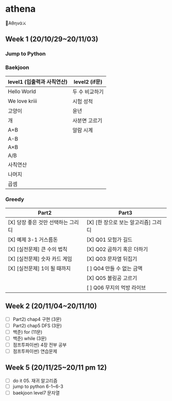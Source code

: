 # athena
🏹Αθηνά⚔

## Week 1 (20/10/29~20/11/03)
### Jump to Python

### Baekjoon
| level1 (입출력과 사칙연산) | level2 (if문) |
|---|---|
| Hello World | 두 수 비교하기 |
| We love kriii | 시험 성적 |
| 고양이 | 윤년 |
| 개 | 사분면 고르기 |
| A+B | 알람 시계 |
| A-B |  |
| A×B |  |
| A/B |  |
| 사칙연산 |  |
| 나머지 |  |
| 곱셈 |  |

### Greedy
| Part2 | Part3 |
|---|---|
| [X] 당장 좋은 것만 선택하는 그리디 | [X] [한 장으로 보는 알고리즘] 그리디 |
| [X] 예제 3-1 거스름돈 | [X] Q01 모험가 길드 |
| [X] [실전문제] 큰 수의 법칙 | [X] Q02 곱하기 혹은 더하기 |
| [X] [실전문제] 숫자 카드 게임 | [X] Q03 문자열 뒤집기 |
| [X] [실전문제] 1이 될 때까지 | [ ] Q04 만들 수 없는 금액 |
|  | [X] Q05 볼링공 고르기 |
|  | [ ] Q06 무지의 먹방 라이브 |

## Week 2 (20/11/04~20/11/10)
- [ ] Part2) chap4 구현 (3문)
- [ ] Part2) chap5 DFS (3문)
- [ ] 백준) for (11문)
- [ ] 백준) while (3문)
- [ ] 점프투파이썬) 4장 전부 공부
- [ ] 점프투파이썬) 연습문제

## Week 5 (20/11/25~20/11 pm 12) 
- [ ] do it 05. 재귀 알고리즘
- [ ] jump to python 6-1~6-3
- [ ] baekjoon level7 문자열